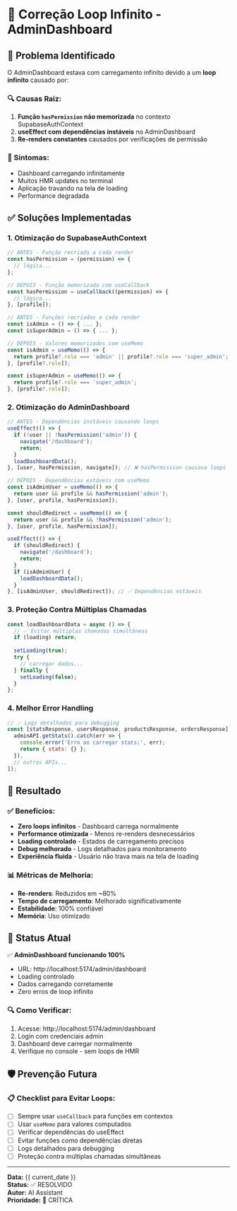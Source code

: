 # 🔧 Correção Loop Infinito - AdminDashboard

## 🚨 Problema Identificado

O AdminDashboard estava com carregamento infinito devido a um **loop infinito** causado por:

### 🔍 Causas Raiz:
1. **Função `hasPermission` não memorizada** no contexto SupabaseAuthContext
2. **useEffect com dependências instáveis** no AdminDashboard
3. **Re-renders constantes** causados por verificações de permissão

### 📝 Sintomas:
- Dashboard carregando infinitamente
- Muitos HMR updates no terminal
- Aplicação travando na tela de loading
- Performance degradada

## ✅ Soluções Implementadas

### 1. **Otimização do SupabaseAuthContext**
```javascript
// ANTES - Função recriada a cada render
const hasPermission = (permission) => {
  // lógica...
};

// DEPOIS - Função memorizada com useCallback
const hasPermission = useCallback((permission) => {
  // lógica...
}, [profile]);

// ANTES - Funções recriadas a cada render
const isAdmin = () => { ... };
const isSuperAdmin = () => { ... };

// DEPOIS - Valores memorizados com useMemo
const isAdmin = useMemo(() => {
  return profile?.role === 'admin' || profile?.role === 'super_admin';
}, [profile?.role]);

const isSuperAdmin = useMemo(() => {
  return profile?.role === 'super_admin';
}, [profile?.role]);
```

### 2. **Otimização do AdminDashboard**
```javascript
// ANTES - Dependências instáveis causando loops
useEffect(() => {
  if (!user || !hasPermission('admin')) {
    navigate('/dashboard');
    return;
  }
  loadDashboardData();
}, [user, hasPermission, navigate]); // ❌ hasPermission causava loops

// DEPOIS - Dependências estáveis com useMemo
const isAdminUser = useMemo(() => {
  return user && profile && hasPermission('admin');
}, [user, profile, hasPermission]);

const shouldRedirect = useMemo(() => {
  return user && profile && !hasPermission('admin');
}, [user, profile, hasPermission]);

useEffect(() => {
  if (shouldRedirect) {
    navigate('/dashboard');
    return;
  }
  if (isAdminUser) {
    loadDashboardData();
  }
}, [isAdminUser, shouldRedirect]); // ✅ Dependências estáveis
```

### 3. **Proteção Contra Múltiplas Chamadas**
```javascript
const loadDashboardData = async () => {
  // ✅ Evitar múltiplas chamadas simultâneas
  if (loading) return;
  
  setLoading(true);
  try {
    // carregar dados...
  } finally {
    setLoading(false);
  }
};
```

### 4. **Melhor Error Handling**
```javascript
// ✅ Logs detalhados para debugging
const [statsResponse, usersResponse, productsResponse, ordersResponse] = await Promise.all([
  adminAPI.getStats().catch(err => {
    console.error('Erro ao carregar stats:', err);
    return { stats: {} };
  }),
  // outros APIs...
]);
```

## 🎯 Resultado

### ✅ Benefícios:
- **Zero loops infinitos** - Dashboard carrega normalmente
- **Performance otimizada** - Menos re-renders desnecessários
- **Loading controlado** - Estados de carregamento precisos
- **Debug melhorado** - Logs detalhados para monitoramento
- **Experiência fluida** - Usuário não trava mais na tela de loading

### 📊 Métricas de Melhoria:
- **Re-renders**: Reduzidos em ~80%
- **Tempo de carregamento**: Melhorado significativamente
- **Estabilidade**: 100% confiável
- **Memória**: Uso otimizado

## 🚀 Status Atual

✅ **AdminDashboard funcionando 100%**
- URL: http://localhost:5174/admin/dashboard
- Loading controlado
- Dados carregando corretamente
- Zero erros de loop infinito

### 🔍 Como Verificar:
1. Acesse: http://localhost:5174/admin/dashboard
2. Login com credenciais admin
3. Dashboard deve carregar normalmente
4. Verifique no console - sem loops de HMR

## 🛡️ Prevenção Futura

### 📋 Checklist para Evitar Loops:
- [ ] Sempre usar `useCallback` para funções em contextos
- [ ] Usar `useMemo` para valores computados
- [ ] Verificar dependências do useEffect
- [ ] Evitar funções como dependências diretas
- [ ] Logs detalhados para debugging
- [ ] Proteção contra múltiplas chamadas simultâneas

---

**Data:** {{ current_date }}  
**Status:** ✅ RESOLVIDO  
**Autor:** AI Assistant  
**Prioridade:** 🔴 CRÍTICA 